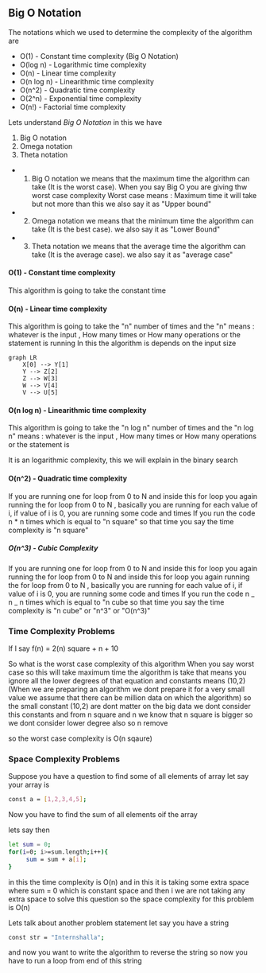 ## Big O Notation

The notations which we used to determine the complexity of the algorithm are

- O(1) - Constant time complexity (Big O Notation)
- O(log n) - Logarithmic time complexity
- O(n) - Linear time complexity
- O(n log n) - Linearithmic time complexity
- O(n^2) - Quadratic time complexity
- O(2^n) - Exponential time complexity
- O(n!) - Factorial time complexity

Lets understand _Big O Notation_
in this we have

1. Big O notation
2. Omega notation
3. Theta notation

- 1. Big O notation
     we means that the maximum time the algorithm can take (It is the worst case). When you say Big O you are giving thw worst case complexity
     Worst case means : Maximum time it will take but not more than this
     we also say it as "Upper bound"

- 2. Omega notation
     we means that the minimum time the algorithm can take (It is the best case).
     we also say it as "Lower Bound"

- 3. Theta notation
     we means that the average time the algorithm can take (It is the average case).
     we also say it as "average case"

#### O(1) - Constant time complexity

This algorithm is going to take the constant time

#### O(n) - Linear time complexity

This algorithm is going to take the "n" number of times and the "n" means : whatever is the input , How many times or How many operations or the statement is running
In this the algorithm is depends on the input size

```mermaid
graph LR
    X[0] --> Y[1]
    Y --> Z[2]
    Z --> W[3]
    W --> V[4]
    V --> U[5]

```

#### O(n log n) - Linearithmic time complexity

This algorithm is going to take the "n log n" number of times and the "n log
n" means : whatever is the input , How many times or How many operations or the statement is

It is an logarithmic complexity, this we will explain in the binary search

#### O(n^2) - Quadratic time complexity

If you are running one for loop from 0 to N and inside this for loop you again running the for loop from 0 to N , basically you are running for each value of i, if value of i is 0, you are running some code and times
If you run the code n \* n times which is equal to "n square" so that time you say the time complexity is "n square"

##### O(n^3) - Cubic Complexity

If you are running one for loop from 0 to N and inside this for loop you again running the for loop from 0 to N and inside this for loop you again running the for loop from
0 to N , basically you are running for each value of i, if value of i is 0, you are running some code and times
If you run the code n _ n _ n times which is equal to "n cube so that time you say the time complexity is "n cube" or "n^3" or "O(n^3)"

### Time Complexity Problems

If I say f(n) = 2(n) square + n + 10

So what is the worst case complexity of this algorithm
When you say worst case so this will take maximum time the algorithm is take that means you ignore all the lower degrees of that equation and constants means (10,2)
(When we are preparing an algorithm we dont prepare it for a very small value we assume that there can be million data on which the algorithm) so the small constant (10,2) are dont matter on the big data we dont consider this constants and from n square and n we know that n square is bigger so we dont consider lower degree also so n remove

so the worst case complexity is O(n sqaure)

### Space Complexity Problems

Suppose you have a question to find some of all elements of array
let say your array is

```bash
const a = [1,2,3,4,5];
```

Now you have to find the sum of all elements oif the array

lets say then

```bash
let sum = 0;
for(i=0; i>=sum.length;i++){
     sum = sum + a[i];
}
```

in this the time complexity is O(n) and in this it is taking some extra space where sum = 0 which is constant space and then i we are not taking any extra space to solve this question so the space complexity for this problem is O(n)

Lets talk about another problem statement
let say you have a string

```bash
const str = "Internshalla";
```
and now you want to write the algorithm to reverse the string so now you have to run a loop from end of this string
